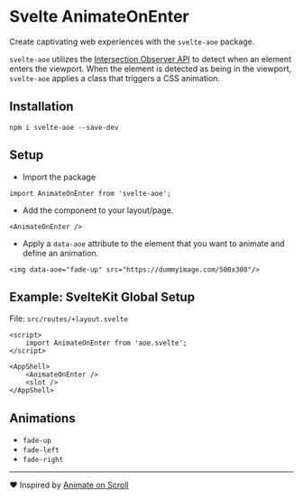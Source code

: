 # Svelte AnimateOnEnter

Create captivating web experiences with the `svelte-aoe` package.

`svelte-aoe` utilizes the [Intersection Observer API](https://developer.mozilla.org/en-US/docs/Web/API/Intersection_Observer_API) to detect when an element enters the viewport. When the element is detected as being in the viewport, `svelte-aoe` applies a class that triggers a CSS animation.

## Installation

```
npm i svelte-aoe --save-dev
```

## Setup

- Import the package

```
import AnimateOnEnter from 'svelte-aoe';
```

- Add the component to your layout/page.

```
<AnimateOnEnter />
```

- Apply a `data-aoe` attribute to the element that you want to animate and define an animation.

```
<img data-aoe="fade-up" src="https://dummyimage.com/500x300"/>
```

## Example: SvelteKit Global Setup

File: `src/routes/+layout.svelte`

```
<script>
	import AnimateOnEnter from 'aoe.svelte';
</script>

<AppShell>
	<AnimateOnEnter />
	<slot />
</AppShell>
```

## Animations

- `fade-up`
- `fade-left`
- `fade-right`

---

❤️ Inspired by [Animate on Scroll](https://michalsnik.github.io/aos/)
